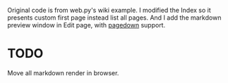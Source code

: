 Original code is from web.py's wiki example. I modified the Index so it presents custom first page instead list all pages. And I add the markdown preview window in Edit page, with [pagedown](http://code.google.com/p/pagedown/) support. 

TODO
======
Move all markdown render in browser.
